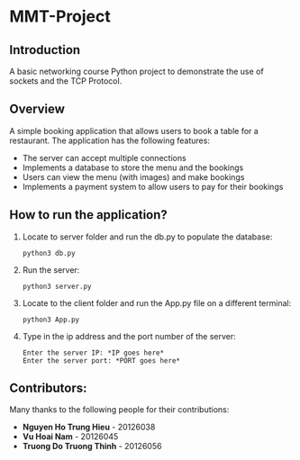 # MMT-Project

## Introduction

A basic networking course Python project to demonstrate the use of sockets and the TCP Protocol.

## Overview

A simple booking application that allows users to book a table for a restaurant. The application has the following features:

-   The server can accept multiple connections
-   Implements a database to store the menu and the bookings
-   Users can view the menu (with images) and make bookings
-   Implements a payment system to allow users to pay for their bookings

## How to run the application?

1. Locate to server folder and run the db.py to populate the database:

    ```
    python3 db.py
    ```

2. Run the server:

    ```
    python3 server.py
    ```

3. Locate to the client folder and run the App.py file on a different terminal:

    ```
    python3 App.py
    ```

4. Type in the ip address and the port number of the server:

    ```
    Enter the server IP: *IP goes here*
    Enter the server port: *PORT goes here*
    ```

## Contributors:

Many thanks to the following people for their contributions:

-   **Nguyen Ho Trung Hieu** - 20126038
-   **Vu Hoai Nam** - 20126045
-   **Truong Do Truong Thinh** - 20126056
